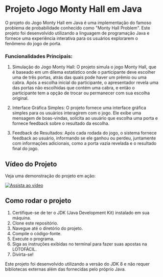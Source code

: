# Projeto Jogo Monty Hall em Java

O projeto do Jogo Monty Hall em Java é uma implementação do famoso problema de probabilidade conhecido como "Monty Hall Problem". Este projeto foi desenvolvido utilizando a linguagem de programação Java e fornece uma experiência interativa para os usuários explorarem o fenômeno do jogo de porta.

### Funcionalidades Principais:

1. Simulação do Jogo Monty Hall: O projeto simula o jogo Monty Hall, que é baseado em um dilema estatístico onde o participante deve escolher uma de três portas, atrás das quais pode haver um prêmio ou uma cabra. Após a escolha inicial do participante, o apresentador revela uma das portas não escolhidas que contém uma cabra, e então o participante tem a opção de trocar ou permanecer com sua escolha original.

2. Interface Gráfica Simples: O projeto fornece uma interface gráfica simples para os usuários interagirem com o jogo. Ele exibe uma mensagem de boas-vindas, solicita ao usuário que escolha uma porta e fornece feedback sobre o resultado da escolha.

3. Feedback de Resultados: Após cada rodada do jogo, o sistema fornece feedback ao usuário, informando se ele ganhou ou perdeu, juntamente com informações adicionais, como a porta vazia revelada e o resultado final do jogo.

## Vídeo do Projeto

Veja uma demonstração do projeto em ação:

[![Assista ao vídeo](https://github.com/lucas-novaesm/jogo-monty-hall-interface/assets/122632100/5461293d-c323-4a50-a1e9-80a5d4842f2f)](https://github.com/lucas-novaesm/jogo-monty-hall-interface/assets/122632100/5461293d-c323-4a50-a1e9-80a5d4842f2f)

## Como rodar o projeto

1. Certifique-se de ter o JDK (Java Development Kit) instalado em sua máquina.
2. Clone este repositório.
3. Navegue até o diretório do projeto.
4. Compile o código-fonte.
5. Execute o programa.
6. Siga as instruções exibidas no terminal para fazer suas apostas na LOTOFÁCIL.
7. Divirta-se!

Este projeto foi desenvolvido utilizando a versão do JDK 8 e não requer bibliotecas externas além das fornecidas pelo próprio Java.
